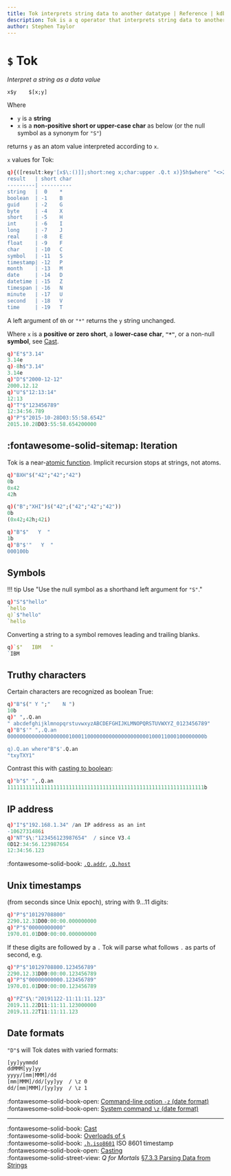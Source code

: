 ```yaml
---
title: Tok interprets string data to another datatype | Reference | kdb+ and q documentation
description: Tok is a q operator that interprets string data to another datatype.
author: Stephen Taylor
---
```

# `$` Tok


_Interpret a string as a data value_


```syntax
x$y    $[x;y]
```

Where

-   `y` is a **string**
-   `x` is a **non-positive short or upper-case char** as below (or the null symbol as a synonym for `"S"`)

returns `y` as an atom value interpreted according to `x`.

`x` values for Tok:

```q
q){([result:key'[x$\:()]];short:neg x;char:upper .Q.t x)}5h$where" "<>20#.Q.t
result   | short char
---------| ----------
string   |  0    *
boolean  | -1    B
guid     | -2    G
byte     | -4    X
short    | -5    H
int      | -6    I
long     | -7    J
real     | -8    E
float    | -9    F
char     | -10   C
symbol   | -11   S
timestamp| -12   P
month    | -13   M
date     | -14   D
datetime | -15   Z
timespan | -16   N
minute   | -17   U
second   | -18   V
time     | -19   T
```

A left argument of `0h` or `"*"` returns the `y` string unchanged.

Where `x` is a **positive or zero short**, a **lower-case char**, **`"*"`**, or a non-null **symbol**, see [Cast](cast.md).


```q
q)"E"$"3.14"
3.14e
q)-8h$"3.14"
3.14e
q)"D"$"2000-12-12"
2000.12.12
q)"U"$"12:13:14"
12:13
q)"T"$"123456789"
12:34:56.789
q)"P"$"2015-10-28D03:55:58.6542"
2015.10.28D03:55:58.654200000
```


## :fontawesome-solid-sitemap: Iteration

Tok is a near-[atomic function](../basics/atomic.md).
Implicit recursion stops at strings, not atoms.

```q
q)"BXH"$("42";"42";"42")
0b
0x42
42h

q)("B";"XHI")$("42";("42";"42";"42"))
0b
(0x42;42h;42i)

q)"B"$"   Y  "
1b
q)"B"$'"   Y  "
000100b
```


## Symbols

!!! tip Use "Use the null symbol as a shorthand left argument for `"S"`."

```q
q)"S"$"hello"
`hello
q)`$"hello"
`hello
```

Converting a string to a symbol removes leading and trailing blanks.

```q
q)`$"   IBM   "
`IBM
```


## Truthy characters

Certain characters are recognized as boolean True:

```q
q)"B"$(" Y ";"    N ")
10b
q)" ",.Q.an
" abcdefghijklmnopqrstuvwxyzABCDEFGHIJKLMNOPQRSTUVWXYZ_0123456789"
q)"B"$'" ",.Q.an
0000000000000000000010001100000000000000000000100011000100000000b

q).Q.an where"B"$'.Q.an
"txyTXY1"
```

Contrast this with [casting to boolean](cast.md#boolean):

```q
q)"b"$" ",.Q.an
1111111111111111111111111111111111111111111111111111111111111111b
```


## IP address

```q
q)"I"$"192.168.1.34" /an IP address as an int
-1062731486i
q)"NT"$\:"123456123987654"  / since V3.4
0D12:34:56.123987654
12:34:56.123
```

:fontawesome-solid-book:
[`.Q.addr`](dotq.md#addr-ip-address),
[`.Q.host`](dotq.md#host-hostname)


## Unix timestamps

(from seconds since Unix epoch), string with 9…11 digits:

```q
q)"P"$"10129708800"
2290.12.31D00:00:00.000000000
q)"P"$"00000000000"
1970.01.01D00:00:00.000000000
```

If these digits are followed by a `.` Tok will parse what follows `.` as parts of second, e.g.

```q
q)"P"$"10129708800.123456789"
2290.12.31D00:00:00.123456789
q)"P"$"00000000000.123456789"
1970.01.01D00:00:00.123456789

q)"PZ"$\:"20191122-11:11:11.123"
2019.11.22D11:11:11.123000000
2019.11.22T11:11:11.123
```


## Date formats

`"D"$` will Tok dates with varied formats:

```txt
[yy]yymmdd
ddMMM[yy]yy
yyyy/[mm|MMM]/dd
[mm|MMM]/dd/[yy]yy  / \z 0  
dd/[mm|MMM]/[yy]yy  / \z 1
```

:fontawesome-solid-book-open:
[Command-line option `-z` (date format)](../basics/cmdline.md#-z-date-format)
<br>
:fontawesome-solid-book-open:
[System command `\z` (date format)](../basics/syscmds.md#z-date-parsing)

----
:fontawesome-solid-book:
[Cast](cast.md)
<br>
:fontawesome-solid-book:
[Overloads of `$`](overloads.md#dollar)
<br>
:fontawesome-solid-book:
[`.h.iso8601`](doth.md#hiso8601-iso-timestamp) ISO 8601 timestamp
<br>
:fontawesome-solid-book-open:
[Casting](../basics/by-topic.md#casting)
<br>
:fontawesome-solid-street-view:
_Q for Mortals_
[§7.3.3 Parsing Data from Strings](/q4m3/7_Transforming_Data/#733-parsing-data-from-strings)

